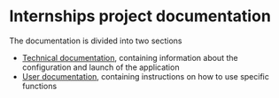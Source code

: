 # Internships project documentation
The documentation is divided into two sections
- [Technical documentation](en/technical), containing information about the configuration and launch of the application
- [User documentation](en/user), containing instructions on how to use specific functions